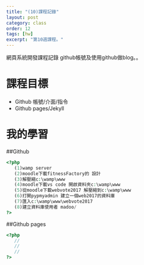 ```yaml
---
title: "(10)課程記錄"
layout: post
category: class
order: 12
tags: [hw]
excerpt: "第10週課程。"
---
```

網頁系統開發課程記錄
github帳號及使用github做blog。。

# 課程目標
- Github 帳號/介面/指令
- Github pages/Jekyll

# 我的學習

##Github



```php
<?php
   (1)wamp server
   (2)moodle下載fitnessFactory的 設計
   (3)解壓縮c:\wamp\www
   (4)moodle下載vs code 開啟資料夾c:\wamp\www
   (5)從moodle下載webvote2017 解壓縮到c:\wamp\www
   (6)打開pypmyadmin 建立一個web2017的資料庫
   (7)匯入c:\wamp\www\webvote2017
   (8)建立資料庫使用者 madoo/
?>
```
##Github pages

```php
<?php
   //
   //
   //
?>
```


[1]: https://github.com/        "GitHub"
[2]: https://pages.github.com/  "GitHub Pages"
[3]: https://jekyllrb.com/      "Jekyll"
[4]: http://markdown.tw         "Markdown文件"
[5]: http://dillinger.io/       "Dillinger"








